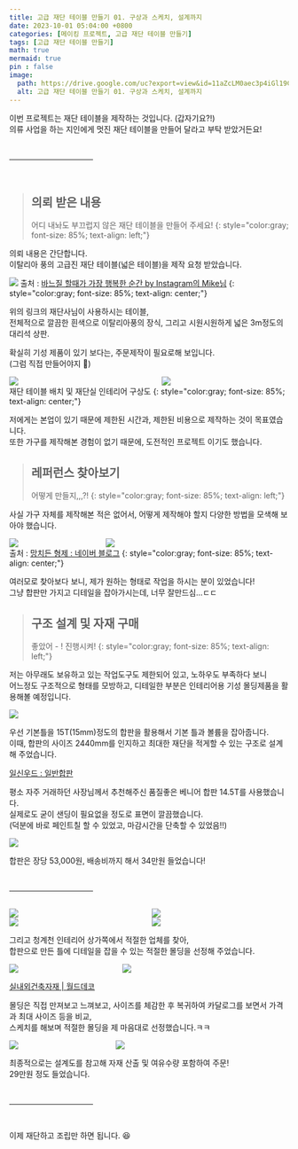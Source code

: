 ```yaml
---
title: 고급 재단 테이블 만들기 01. 구상과 스케치, 설계까지
date: 2023-10-01 05:04:00 +0800
categories: [메이킹 프로젝트, 고급 재단 테이블 만들기]
tags: [고급 재단 테이블 만들기]
math: true
mermaid: true
pin : false
image:
  path: https://drive.google.com/uc?export=view&id=11aZcLM0aec3p4iGl19COMiOIfzHUAWFD
  alt: 고급 재단 테이블 만들기 01. 구상과 스케치, 설계까지
---
```


이번 프로젝트는 재단 테이블을 제작하는 것입니다. (갑자기요?!)  
의류 사업을 하는 지인에게 멋진 재단 테이블을 만들어 달라고 부탁 받았거든요!

<!-- 중간 바 -->
<br>
<hr style="width: 30%">
<br>

<!-- 소제목 -->
> ## 의뢰 받은 내용
> 어디 내놔도 부끄럽지 않은 재단 테이블을 만들어 주세요!
> {: style="color:gray; font-size: 85%; text-align: left;"}

의뢰 내용은 간단합니다.  
이탈리아 풍의 고급진 재단 테이블(넓은 테이블)을 제작 요청 받았습니다.

<img src="https://drive.google.com/uc?export=view&id=112sI8sYvdFiHv6VRAsdNoZGy9nMpmhMl">
<!-- 이미지 설명 -->
출처 : <a href="https://www.instagram.com/p/CIX_a1ggrg7/?utm_source=ig_web_copy_link&igshid=MzRlODBiNWFlZA==">바느질 할때가 가장 행복한 순간 by Instagram의 Mike님</a>
{: style="color:gray; font-size: 85%; text-align: center;"}

위의 링크의 재단사님이 사용하시는 테이블,  
전체적으로 깔끔한 흰색으로 이탈리아풍의 장식, 그리고 시원시원하게 넓은 3m정도의 대리석 상판.  

확실히 기성 제품이 있기 보다는, 주문제작이 필요로해 보입니다.  
(그럼 직접 만들어야지 🤩)

<!-- 이미지 2장 콜라주 -->
<div style="width: 53.5%; height: auto; float:left;">
  <img src="https://drive.google.com/uc?export=view&id=11YHZWAbz-k1JYXAOaTRQ-eRtBebQAvJi&usp"> 
</div>
<div style="width: 45.5%; height: auto; float:right;">
  <img src="https://drive.google.com/uc?export=view&id=11XSlsi6VC7UTt5ByYwH_F1uxDPZTxp6f&usp"> 
</div><div style="clear:both;"></div>
재단 테이블 배치 및 재단실 인테리어 구상도
{: style="color:gray; font-size: 85%; text-align: center;"}

저에게는 본업이 있기 때문에 제한된 시간과, 제한된 비용으로 제작하는 것이 목표였습니다.  
또한 가구를 제작해본 경험이 없기 때문에, 도전적인 프로젝트 이기도 했습니다.  

<!-- 소제목 -->
> ## 레퍼런스 찾아보기
> 어떻게 만들지,,,?!
> {: style="color:gray; font-size: 85%; text-align: left;"}

사실 가구 자체를 제작해본 적은 없어서, 어떻게 제작해야 할지 다양한 방법을 모색해 보아야 했습니다.  

<!-- 이미지 2장 콜라주 -->
<div style="width: 33.5%; height: auto; float:left;">
  <img src="https://drive.google.com/uc?export=view&id=11Msg5nhj2GiQzXxh2vPQ0AtD2H2Azehe&usp"> 
</div>
<div style="width: 65.5%; height: auto; float:right;">
  <img src="https://drive.google.com/uc?export=view&id=10_yrEFRXk-czut_Gjpei-m8JN4irhDzM&usp">  
</div><div style="clear:both;"></div>
출처 : <a href="https://www.instagram.com/p/Cp4hVeOL6yF/?utm_source=ig_web_copy_link&igshid=MzRlODBiNWFlZA==">망치든 형제 : 네이버 블로그</a>
{: style="color:gray; font-size: 85%; text-align: center;"}

여러모로 찾아보다 보니, 제가 원하는 형태로 작업을 하시는 분이 있었습니다!  
그냥 합판만 가지고 디테일을 잡아가시는데, 너무 잘만드심...ㄷㄷ  

<!-- 소제목 -->
> ## 구조 설계 및 자재 구매
> 좋았어 - ! 진행시켜!
> {: style="color:gray; font-size: 85%; text-align: left;"}

저는 아무래도 보유하고 있는 작업도구도 제한되어 있고, 노하우도 부족하다 보니  
어느정도 구조적으로 형태를 모방하고, 디테일한 부분은 인테리어용 기성 몰딩제품을 활용해볼 예정입니다.  

<img src="https://drive.google.com/uc?export=view&id=11Adzr4PgtOFjxAFOf1RigyzIwPqo-jzn&usp"> 

우선 기본틀을 15T(15mm)정도의 합판을 활용해서 기본 틀과 볼륨을 잡아줍니다.  
이때, 합판의 사이즈 2440mm를 인지하고 최대한 재단을 적게할 수 있는 구조로 설계해 주었습니다.

​<a href="ilsinwood.adwinkorea.kr">일신우드 : 일반합판</a>

평소 자주 거래하던 사장님께서 추천해주신 품질좋은 베니어 합판 14.5T를 사용했습니다.  
실제로도 굳이 샌딩이 필요없을 정도로 표면이 깔끔했습니다.  
(덕분에 바로 페인트칠 할 수 있었고, 마감시간을 단축할 수 있었음!!)

<img src="https://drive.google.com/uc?export=view&id=11SFqmSN5XbcXoAM8uTC769yz9Aw9WE9E&usp"> 

합판은 장당 53,000원, 배송비까지 해서 34만원 들었습니다!

<!-- 중간 바 -->
<br>
<hr style="width: 30%">
<br>

<!-- 이미지 2장 콜라주 -->
<div style="width: 49%; height: auto; float:left;">
  <img src="https://drive.google.com/uc?export=view&id=10_FVcwq_D-OF9-ycXY7GkbpFinyjvqvh&usp"> 
</div>
<div style="width: 49%; height: auto; float:right;">
  <img src="https://drive.google.com/uc?export=view&id=11HRsrj8F0SY8sLvdtGaKlBTyv2Guo5FJ&usp"> 
</div><div style="clear:both;"></div>

<!-- 이미지 2장 콜라주 -->
<div style="width: 49%; height: auto; float:left;">
  <img src="https://drive.google.com/uc?export=view&id=11TKYzhu5UOBP7N4b6uwTxrhiCZESdH-o&usp"> 
</div>
<div style="width: 49%; height: auto; float:right;">
  <img src="https://drive.google.com/uc?export=view&id=10y7koIKgthG7aF1OoGre88beEv6DqgNS&usp"> 
</div><div style="clear:both;"></div>

그리고 청계천 인테리어 상가쪽에서 적절한 업체를 찾아,  
합판으로 만든 틀에 디테일을 잡을 수 있는 적절한 몰딩을 선정해 주었습니다.

<!-- 이미지 2장 콜라주 -->
<div style="width: 39.5%; height: auto; float:left;">
  <img src="https://drive.google.com/uc?export=view&id=11DChqi9MTEheKsgHLJqndahWepFl_mPV&usp"> 
</div>
<div style="width: 59.5%; height: auto; float:right;">
  <img src="https://drive.google.com/uc?export=view&id=10pnSgXOeFLTXhdCTcOvvSCPdN8oLQARE&usp"> 
</div><div style="clear:both;"></div>
 
​<a href="www.wddeco.com">실내외건축자재 | 월드데코</a>

몰딩은 직접 만져보고 느껴보고, 사이즈를 체감한 후 복귀하여 카달로그를 보면서 가격과 최대 사이즈 등을 비교,  
스케치를 해보며 적절한 몰딩을 제 마음대로 선정했습니다.ㅋㅋ

<!-- 이미지 2장 콜라주 -->
<div style="width: 37%; height: auto; float:left;">
  <img src="https://drive.google.com/uc?export=view&id=11UwwqaDNCkGf_vOq70Hm4fplu_SYaTzi&usp">
</div>
<div style="width: 62%; height: auto; float:right;">
  <img src="https://drive.google.com/uc?export=view&id=11THgnSWyrablpT5f6oFWWAb1OwqwXSHQ&usp"> 
</div><div style="clear:both;"></div>

최종적으로는 설계도를 참고해 자재 산출 및 여유수량 포함하여 주문!  
29만원 정도 들었습니다.

<!-- 중간 바 -->
<br>
<hr style="width: 30%">
<br>

이제 재단하고 조립만 하면 됩니다. 😆